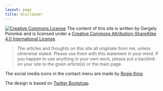 ```yaml
---
layout: page
title: Disclaimer
---
```


<a rel="license" href="http://creativecommons.org/licenses/by-sa/4.0/"><img alt="Creative Commons License" style="border-width:0" src="https://i.creativecommons.org/l/by-sa/4.0/80x15.png" /></a>
<span xmlns:dct="http://purl.org/dc/terms/" href="http://purl.org/dc/dcmitype/Text" property="dct:title" rel="dct:type">The content of this site</span> is written by <span xmlns:cc="http://creativecommons.org/ns#" property="cc:attributionName">Gergely Polonkai</span> and is licensed under a <a rel="license" href="http://creativecommons.org/licenses/by-sa/4.0/">Creative Commons Attribution-ShareAlike 4.0 International License</a>.

> The articles and thoughts on this site all originate from me, unless
> otherwise stated. Please use them with this statement in your
> mind. If you happen to use anything in your own work, please put a
> backlink on your site to the given article(s) or the main page.

The social media icons in the contact menu are made by [Rogie
King](http://rog.ie/).

The design is based on [Twitter Bootstrap](http://getbootstrap.com/).